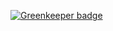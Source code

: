

[![Greenkeeper badge](https://badges.greenkeeper.io/kwonoj/emscripten-wasm-loader.svg)](https://greenkeeper.io/)